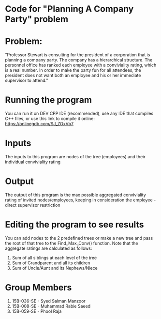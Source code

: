 # Code for "Planning A Company Party" problem

# Problem:
"Professor Stewart is consulting for the president of a corporation that is planning a company party. The company has a hierarchical structure. The personnel office has ranked each employee with a conviviality rating, which is a real number. In order to make the party fun for all attendees, the president does not want both an employee and his or her immediate supervisor to attend."

# Running the program
You can run it on DEV CPP IDE (recommended), use any IDE that compiles C++ files, or use this link to compile it online:
https://onlinegdb.com/SJ_ZOxVb7

# Inputs
The inputs to this program are nodes of the tree (employees) and their individual conviviality rating

# Output 
The output of this program is the max possible aggregated conviviality rating of invited nodes/employees, keeping in consideration the  employee - direct supervisor restriction

# Editing the program to see results
You can add nodes to the 2 predefined trees or make a new tree and pass the root of that tree to the Find_Max_Conv() function. Note that the aggregate ratings are calculated as follows:
1) Sum of all siblings at each level of the tree
2) Sum of Grandparent and all its children
3) Sum of Uncle/Aunt and its Nephews/Niece

# Group Members
1) 15B-036-SE - Syed Salman Manzoor
2) 15B-008-SE - Muhammad Rabie Saeed
3) 15B-059-SE - Phool Raja
